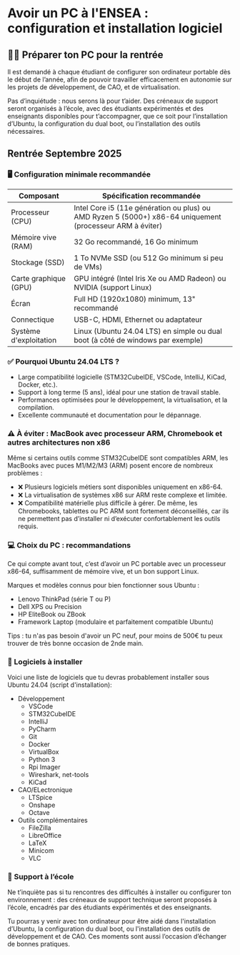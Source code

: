 # Avoir un PC à l'ENSEA : configuration et installation logiciel
## 🧑‍💻 Préparer ton PC pour la rentrée
Il est demandé à chaque étudiant de configurer son ordinateur portable dès le début de l’année, afin de pouvoir travailler efficacement en autonomie sur les projets de développement, de CAO, et de virtualisation.

Pas d’inquiétude : nous serons là pour t’aider. Des créneaux de support seront organisés à l’école, avec des étudiants expérimentés et des enseignants disponibles pour t’accompagner, que ce soit pour l’installation d’Ubuntu, la configuration du dual boot, ou l’installation des outils nécessaires.

## Rentrée Septembre 2025

### 🖥️ Configuration minimale recommandée

| Composant               | Spécification recommandée                                                                                   |
|-------------------------|-------------------------------------------------------------------------------------------------------------|
| Processeur (CPU)        | Intel Core i5 (11e génération ou plus) ou AMD Ryzen 5 (5000+) x86-64 uniquement (processeur ARM à éviter)   |
| Mémoire vive (RAM)      | 32 Go recommandé, 16 Go minimum                                                                             |
| Stockage (SSD)          | 1 To NVMe SSD (ou 512 Go minimum si peu de VMs)                                                             |
| Carte graphique (GPU)   | GPU intégré (Intel Iris Xe ou AMD Radeon) ou NVIDIA (support Linux)                                         |
| Écran                   | Full HD (1920x1080) minimum, 13" recommandé                                                                 |
| Connectique             | USB-C, HDMI, Ethernet ou adaptateur                                                                         |
| Système d'exploitation  | Linux (Ubuntu 24.04 LTS) en simple ou dual boot (à côté de windows par exemple)                             |

### ✅ Pourquoi Ubuntu 24.04 LTS ?
- Large compatibilité logicielle (STM32CubeIDE, VSCode, IntelliJ, KiCad, Docker, etc.).
- Support à long terme (5 ans), idéal pour une station de travail stable.
- Performances optimisées pour le développement, la virtualisation, et la compilation.
- Excellente communauté et documentation pour le dépannage.


### ⚠️ À éviter : MacBook avec processeur ARM, Chromebook et autres architectures non x86
Même si certains outils comme STM32CubeIDE sont compatibles ARM, les MacBooks avec puces M1/M2/M3 (ARM) posent encore de nombreux problèmes :
* ❌ Plusieurs logiciels métiers sont disponibles uniquement en x86-64.
* ❌ La virtualisation de systèmes x86 sur ARM reste complexe et limitée.
* ❌ Compatibilité matérielle plus difficile à gérer.
De même, les Chromebooks, tablettes ou PC ARM sont fortement déconseillés, car ils ne permettent pas d’installer ni d’exécuter confortablement les outils requis.

### 💻 Choix du PC : recommandations
Ce qui compte avant tout, c’est d’avoir un PC portable avec un processeur x86-64, suffisamment de mémoire vive, et un bon support Linux.

Marques et modèles connus pour bien fonctionner sous Ubuntu :
* Lenovo ThinkPad (série T ou P)
* Dell XPS ou Precision
* HP EliteBook ou ZBook
* Framework Laptop (modulaire et parfaitement compatible Ubuntu)

Tips : tu n'as pas besoin d'avoir un PC neuf, pour moins de 500€ tu peux trouver de très bonne occasion de 2nde main.

### 🧰 Logiciels à installer
Voici une liste de logiciels que tu devras probablement installer sous Ubuntu 24.04 (script d'installation):
* Développement
    * VSCode
    * STM32CubeIDE
    * IntelliJ
    * PyCharm
    * Git
    * Docker
    * VirtualBox
    * Python 3
    * Rpi Imager
    * Wireshark, net-tools
    * KiCad
* CAO/ELectronique
    * LTSpice
    * Onshape
    * Octave
* Outils complémentaires
    * FileZilla
    * LibreOffice
    * LaTeX
    * Minicom
    * VLC

### 🤝 Support à l’école
Ne t’inquiète pas si tu rencontres des difficultés à installer ou configurer ton environnement : des créneaux de support technique seront proposés à l’école, encadrés par des étudiants expérimentés et des enseignants. 

Tu pourras y venir avec ton ordinateur pour être aidé dans l'installation d’Ubuntu, la configuration du dual boot, ou l'installation des outils de développement et de CAO. 
Ces moments sont aussi l’occasion d’échanger de bonnes pratiques.
